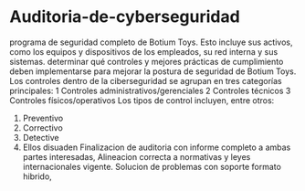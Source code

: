 # Auditoria-de-cyberseguridad
  programa de seguridad completo de Botium Toys. Esto incluye sus activos, como los equipos y dispositivos de los empleados, su red interna y sus sistemas. determinar qué controles y  mejores prácticas de cumplimiento deben implementarse para mejorar la postura de seguridad de Botium Toys.
  Los controles dentro de la ciberseguridad se agrupan en tres categorías principales:
1 Controles administrativos/gerenciales
2 Controles técnicos
3 Controles físicos/operativos
  Los tipos de control incluyen, entre otros:
1. Preventivo
2. Correctivo
3. Detective
4. Ellos disuaden
   Finalizacion de auditoria con informe completo a ambas partes interesadas, Alineacion correcta a normativas y leyes internacionales vigente. Solucion de problemas con soporte formato hibrido, 
